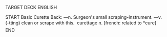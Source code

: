 TARGET DECK
ENGLISH

START
Basic
Curette
Back: —n. Surgeon's small scraping-instrument. —v. (-tting) clean or scrape with this.  curettage n. [french: related to *cure]
END
